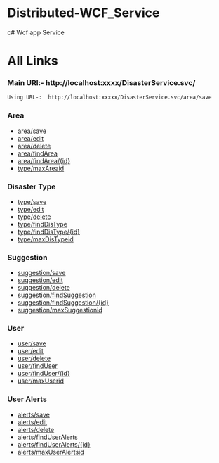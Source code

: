 # Distributed-WCF_Service
c# Wcf app Service

# All Links

### Main URl:- http://localhost:xxxx/DisasterService.svc/
```sh
Using URL-:  http://localhost:xxxxx/DisasterService.svc/area/save
```
### Area

  - [area/save]()
  - [area/edit]()
  - [area/delete]()
  - [area/findArea]()
  - [area/findArea/{id}]()
  - [type/maxAreaid]()

### Disaster Type

  - [type/save]()
  - [type/edit]()
  - [type/delete]()
  - [type/findDisType]()
  - [type/findDisType/{id}]()
  - [type/maxDisTypeid]()

### Suggestion

  - [suggestion/save]()
  - [suggestion/edit]()
  - [suggestion/delete]()
  - [suggestion/findSuggestion]()
  - [suggestion/findSuggestion/{id}]()
  - [suggestion/maxSuggestionid]()
 
### User

  - [user/save]()
  - [user/edit]()
  - [user/delete]()
  - [user/findUser]()
  - [user/findUser/{id}]()
  - [user/maxUserid]()
  
### User Alerts

  - [alerts/save]()
  - [alerts/edit]()
  - [alerts/delete]()
  - [alerts/findUserAlerts]()
  - [alerts/findUserAlerts/{id}]()
  - [alerts/maxUserAlertsid]()





